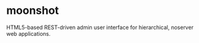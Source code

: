 moonshot
========

HTML5-based REST-driven admin user interface for hierarchical, noserver web applications.
